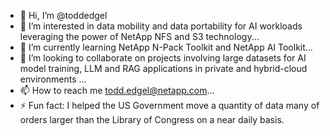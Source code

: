 - 👋 Hi, I’m @toddedgel
- 👀 I’m interested in data mobility and data portability for AI workloads leveraging the power of NetApp NFS and S3 technology...
- 🌱 I’m currently learning NetApp N-Pack Toolkit and NetApp AI Toolkit...
- 💞️ I’m looking to collaborate on projects involving large datasets for AI model training, LLM and RAG applications in private and hybrid-cloud environments ...
- 📫 How to reach me todd.edgel@netapp.com...
- ⚡ Fun fact: I helped the US Government move a quantity of data many of orders larger than the Library of Congress on a near daily basis.  

<!---
toddedgel/toddedgel is a ✨ special ✨ repository because its `README.md` (this file) appears on your GitHub profile.
You can click the Preview link to take a look at your changes.
--->
